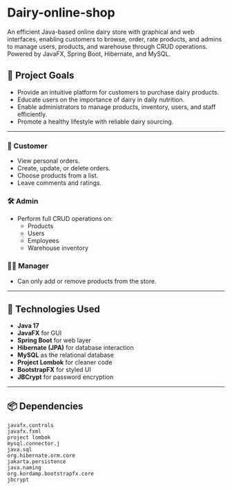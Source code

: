 # Dairy-online-shop
An efficient Java-based online dairy store with graphical and web interfaces, enabling customers to browse, order, rate products, and admins to manage users, products, and warehouse through CRUD operations. Powered by JavaFX, Spring Boot, Hibernate, and MySQL.

## 🎯 Project Goals

- Provide an intuitive platform for customers to purchase dairy products.
- Educate users on the importance of dairy in daily nutrition.
- Enable administrators to manage products, inventory, users, and staff efficiently.
- Promote a healthy lifestyle with reliable dairy sourcing.

---

### 👤 Customer
- View personal orders.
- Create, update, or delete orders.
- Choose products from a list.
- Leave comments and ratings.

### 🛠️ Admin
- Perform full CRUD operations on:
  - Products
  - Users
  - Employees
  - Warehouse inventory

### 👨‍💼 Manager
- Can only add or remove products from the store.

---

## 🧱 Technologies Used

- **Java 17**
- **JavaFX** for GUI
- **Spring Boot** for web layer
- **Hibernate (JPA)** for database interaction
- **MySQL** as the relational database
- **Project Lombok** for cleaner code
- **BootstrapFX** for styled UI
- **JBCrypt** for password encryption

---

## 📦 Dependencies

```plaintext
javafx.controls
javafx.fxml
project lombok
mysql.connector.j
java.sql
org.hibernate.orm.core
jakarta.persistence
java.naming
org.kordamp.bootstrapfx.core
jbcrypt
